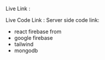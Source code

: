 Live Link :

Live Code Link :
Server side code link:



* react firebase from
* google firebase
* tailwind
* mongodb